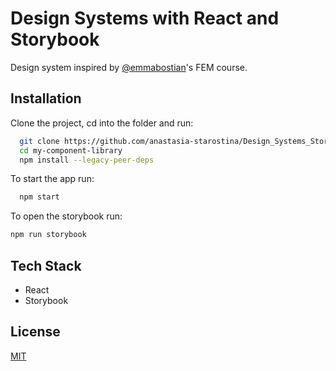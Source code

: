 # Design Systems with React and Storybook

Design system inspired by [@emmabostian](https://github.com/emmabostian)'s FEM course. 

## Installation


Clone the project, cd into the folder and run:

```bash
  git clone https://github.com/anastasia-starostina/Design_Systems_StoryBook
  cd my-component-library
  npm install --legacy-peer-deps
``` 

To start the app run:

```bash
  npm start 
```

To open the storybook run:

```bash
npm run storybook
```

## Tech Stack

- React
- Storybook

## License

[MIT](https://choosealicense.com/licenses/mit/)

